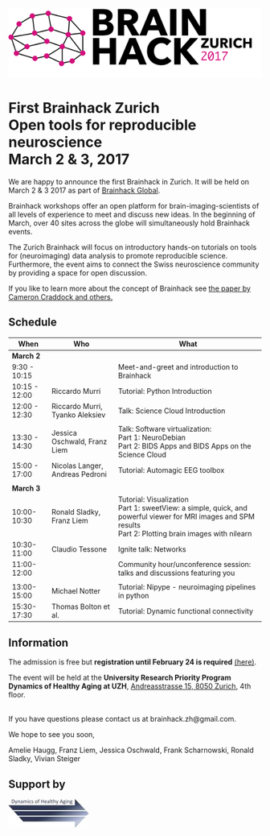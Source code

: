 ![](images/Brainhack_Zurich_2017.png)
# First Brainhack Zurich <br/> Open tools for reproducible neuroscience <br/> March 2 & 3, 2017

We are happy to announce the first Brainhack in Zurich.
It will be held on March 2 & 3 2017 as part of
[Brainhack Global](http://events.brainhack.org/global2017/).

Brainhack workshops offer an open platform for
brain-imaging-scientists of all levels of experience to meet and
discuss new ideas. In the beginning of March, over 40 sites across
the globe will simultaneously hold Brainhack events.

The Zurich Brainhack will focus on introductory hands-on tutorials
on tools for (neuroimaging) data analysis to promote reproducible
science. Furthermore, the event aims to connect the Swiss
neuroscience community by providing a space for open discussion.


If you like to learn more about the concept of Brainhack see
[the paper by Cameron Craddock and others.](http://gigascience.biomedcentral.com/articles/10.1186/s13742-016-0121-x)


## Schedule
| When          | Who                             | What                                                                                                    |
|---------------|---------------------------------|---------------------------------------------------------------------------------------------------------|
| **March 2**   |                                 |                                                                                                         |
| 9:30 - 10:15  |                                 | Meet-and-greet and introduction to Brainhack                                                                               |
| 10:15 - 12:00 | Riccardo Murri                  | Tutorial: Python Introduction                                                                           |
| 12:00 - 12:30 | Riccardo Murri, Tyanko Aleksiev | Talk: Science Cloud Introduction                                                                              |
|               |                                 |                                                                                                         |
| 13:30 - 14:30 | Jessica Oschwald, Franz Liem | Talk: Software virtualization:<br>Part 1: NeuroDebian <br>Part 2: BIDS Apps and BIDS Apps on the Science Cloud|
| 15:00 - 17:00 | Nicolas Langer, Andreas Pedroni | Tutorial: Automagic EEG toolbox                                                                                   |
|               |                                 |                                                                                                         |
| **March 3**   |                                 |                                                                                                         |
| 10:00-10:30   | Ronald Sladky, Franz Liem                  | Tutorial: Visualization<br>Part 1: sweetView: a simple, quick, and powerful viewer for MRI images and SPM results <br> Part 2: Plotting brain images with nilearn |
| 10:30-11:00   | Claudio Tessone                 | Ignite talk: Networks                                                                                   |
| 11:00-12:00   | | Community hour/unconference session: talks and discussions featuring you |
|               |                                 |                                                                                                         |
| 13:00-15:00   | Michael Notter                  | Tutorial: Nipype - neuroimaging pipelines in python                                                     |
| 15:30-17:30   | Thomas Bolton et al.            | Tutorial: Dynamic functional connectivity                                                               |


## Information
The admission is free but **registration until February 24 is required**
[(here)](https://docs.google.com/forms/d/e/1FAIpQLSdCwKayra9Ga8loHJ01buVHSazjhVpC3jiwKqZZvel29zl2Gw/viewform).

The event will be held at the
**University Research Priority Program Dynamics of Healthy Aging at UZH**,
[Andreasstrasse 15, 8050 Zurich](https://www.google.ch/maps/place/Soziologisches+Institut,+Andreasstrasse+15,+8050+Z%C3%BCrich/@47.4132215,8.5465849,17z/data=!3m1!4b1!4m5!3m4!1s0x47900a83794f152b:0x41c87c334ba6c021!8m2!3d47.4132179!4d8.5487736), 4th floor.




<br>
If you have questions please contact us at brainhack.zh@gmail.com.


We hope to see you soon,

Amelie Haugg, Franz Liem, Jessica Oschwald, Frank Scharnowski, Ronald Sladky, Vivian Steiger




## Support by
![](images/dynage_logo.png)
